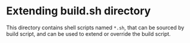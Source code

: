 # Extending build.sh directory

This directory contains shell scripts named `*.sh`, that can be sourced by
build script, and can be used to extend or override the build script.
